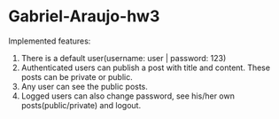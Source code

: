 # Gabriel-Araujo-hw3

Implemented features:
1. There is a default user(username: user | password: 123)
2. Authenticated users can publish a post with title and content. These posts can be private or public. 
3. Any user can see the public posts.
4. Logged users can also change password, see his/her own posts(public/private) and logout.